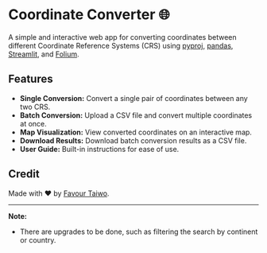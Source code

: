 # Coordinate Converter 🌐

A simple and interactive web app for converting coordinates between different Coordinate Reference Systems (CRS) using [pyproj](https://pyproj4.github.io/pyproj/), [pandas](https://pandas.pydata.org/),
[Streamlit](https://streamlit.io/), and [Folium](https://python-visualization.github.io/folium/).

## Features

- **Single Conversion:** Convert a single pair of coordinates between any two CRS.
- **Batch Conversion:** Upload a CSV file and convert multiple coordinates at once.
- **Map Visualization:** View converted coordinates on an interactive map.
- **Download Results:** Download batch conversion results as a CSV file.
- **User Guide:** Built-in instructions for ease of use.


## Credit
Made with ❤️ by [Favour Taiwo](https://github.com/favtai).

---

**Note:**  
- There are upgrades to be done, such as filtering the search by continent or country.
